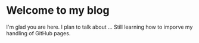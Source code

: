 # Welcome to my blog

I'm glad you are here. I plan to talk about ...
Still learning how to imporve my handling of GitHub pages.

